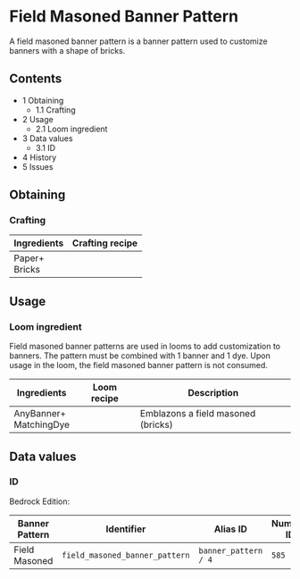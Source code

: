 # Field Masoned Banner Pattern
A field masoned banner pattern is a banner pattern used to customize banners with a shape of bricks.

## Contents
- 1 Obtaining
	- 1.1 Crafting
- 2 Usage
	- 2.1 Loom ingredient
- 3 Data values
	- 3.1 ID
- 4 History
- 5 Issues

## Obtaining
### Crafting
| Ingredients       | Crafting recipe |
|-------------------|-----------------|
| Paper+<br/>Bricks |                 |

## Usage
### Loom ingredient
Field masoned banner patterns are used in looms to add customization to banners. The pattern must be combined with 1 banner and 1 dye. Upon usage in the loom, the field masoned banner pattern is not consumed.

| Ingredients                | Loom recipe | Description                        |
|----------------------------|-------------|------------------------------------|
| AnyBanner+<br/>MatchingDye |             | Emblazons a field masoned (bricks) |

## Data values
### ID
Bedrock Edition:

| Banner Pattern | Identifier                     | Alias ID             | Numeric ID | Form | Translation key                                             |
|----------------|--------------------------------|----------------------|------------|------|-------------------------------------------------------------|
| Field Masoned  | `field_masoned_banner_pattern` | `banner_pattern / 4` | `585`      | Item | `item.banner_pattern.name`<br/>`item.banner_pattern.bricks` |

